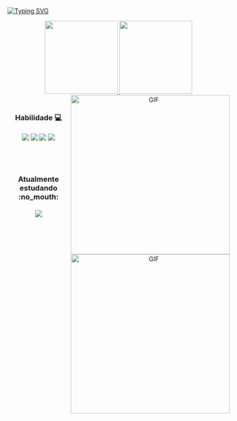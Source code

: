 [![Typing SVG](https://readme-typing-svg.herokuapp.com/?color=00bfbf&size=35&center=true&vCenter=true&width=1000&lines=Hi,+my+name+is+Pedro+Henrique;i'm+15+years+old;i+from+brazil,+Sp;be+welcome!+:%29)](https://git.io/typing-svg)

<div align="center">
    <a href="https://github.com/Heenrike">
        <img height="165em" src="https://github-readme-stats.vercel.app/api?username=Heenrike&show_icons=true&theme=transparent" />
    </a>
    <a href="https://github-readme-stats.vercel.app/api/top-langs/?username=Heenrike&layout=compact&langs_count=6&theme=transparent" target="_blank">
        <img height="165em" src="https://github-readme-stats.vercel.app/api/top-langs/?username=Heenrike&layout=compact&langs_count=6&theme=transparent" />
    </a>
    <img align="right" alt="GIF" src="https://user-images.githubusercontent.com/90595158/224520261-cac35362-4a70-4108-85c8-260ac8e0b0bd.svg#gh-dark-mode-only" width="360px" />
    <img align="right" alt="GIF" src="https://user-images.githubusercontent.com/90595158/224520109-e00b8f1e-08c9-4316-9920-ea4e88701a61.svg#gh-light-mode-only" width="360px" />
</div>
<div align="center">
    <br>
    <h3> Habilidade 💻
        <br>
        <br>
        <img src="https://img.shields.io/badge/HTML5-E34F26?style=for-the-badge&logo=html5&logoColor=white" />
        <img src="https://img.shields.io/badge/CSS3-1572B6?style=for-the-badge&logo=css3&logoColor=white" />
        <!-- Add more shields if needed -->
        <img src="https://img.shields.io/badge/JavaScript-323330?style=for-the-badge&logo=javascript&logoColor=F7DF1E" />
        <img src="https://img.shields.io/badge/GitHub-100000?style=for-the-badge&logo=github&logoColor=white" />
    </h3>
</div>

<div>
    <br>
    <br>
</div>

<div align="center">
    <h3> Atualmente estudando :no_mouth:
        <br>
        <br>
        <img src="https://img.shields.io/badge/JavaScript-323330?style=for-the-badge&logo=javascript&logoColor=F7DF1E" />
    </h3>
</div>
